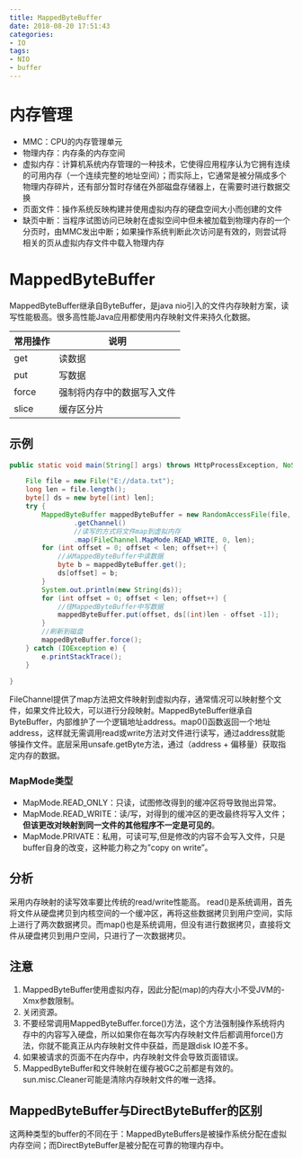 ```yaml
---
title: MappedByteBuffer
date: 2018-08-20 17:51:43
categories:
- IO
tags:
- NIO
- buffer
---
```


# 内存管理

- MMC：CPU的内存管理单元
- 物理内存：内存条的内存空间
- 虚拟内存：计算机系统内存管理的一种技术，它使得应用程序认为它拥有连续的可用内存（一个连续完整的地址空间）；而实际上，它通常是被分隔成多个物理内存碎片，还有部分暂时存储在外部磁盘存储器上，在需要时进行数据交换
- 页面文件：操作系统反映构建并使用虚拟内存的硬盘空间大小而创建的文件
- 缺页中断：当程序试图访问已映射在虚拟空间中但未被加载到物理内存的一个分页时，由MMC发出中断；如果操作系统判断此次访问是有效的，则尝试将相关的页从虚拟内存文件中载入物理内存

# MappedByteBuffer

MappedByteBuffer继承自ByteBuffer，是java nio引入的文件内存映射方案，读写性能极高。很多高性能Java应用都使用内存映射文件来持久化数据。

| 常用操作 | 说明                       |
| -------- | -------------------------- |
| get      | 读数据                     |
| put      | 写数据                     |
| force    | 强制将内存中的数据写入文件 |
| slice    | 缓存区分片                 |

## 示例

```java
public static void main(String[] args) throws HttpProcessException, NoSuchMethodException {

	File file = new File("E://data.txt");
	long len = file.length();
	byte[] ds = new byte[(int) len];
	try {
		MappedByteBuffer mappedByteBuffer = new RandomAccessFile(file, "rw")
				.getChannel()
				//读写的方式将文件map到虚拟内存
				.map(FileChannel.MapMode.READ_WRITE, 0, len);
		for (int offset = 0; offset < len; offset++) {
			//从MappedByteBuffer中读数据
			byte b = mappedByteBuffer.get();
			ds[offset] = b;
		}
		System.out.println(new String(ds));
		for (int offset = 0; offset < len; offset++) {
			//往MappedByteBuffer中写数据
			mappedByteBuffer.put(offset, ds[(int)len - offset -1]);
		}
		//刷新到磁盘
		mappedByteBuffer.force();
	} catch (IOException e) {
		e.printStackTrace();
	}

}
```

FileChannel提供了map方法把文件映射到虚拟内存，通常情况可以映射整个文件，如果文件比较大，可以进行分段映射。MappedByteBuffer继承自ByteBuffer，内部维护了一个逻辑地址address。map0()函数返回一个地址address，这样就无需调用read或write方法对文件进行读写，通过address就能够操作文件。底层采用unsafe.getByte方法，通过（address + 偏移量）获取指定内存的数据。

### MapMode类型

- MapMode.READ_ONLY：只读，试图修改得到的缓冲区将导致抛出异常。
- MapMode.READ_WRITE：读/写，对得到的缓冲区的更改最终将写入文件；**但该更改对映射到同一文件的其他程序不一定是可见的**。
- MapMode.PRIVATE：私用，可读可写,但是修改的内容不会写入文件，只是buffer自身的改变，这种能力称之为”copy on write”。

## 分析

采用内存映射的读写效率要比传统的read/write性能高。 read()是系统调用，首先将文件从硬盘拷贝到内核空间的一个缓冲区，再将这些数据拷贝到用户空间，实际上进行了两次数据拷贝。而map()也是系统调用，但没有进行数据拷贝，直接将文件从硬盘拷贝到用户空间，只进行了一次数据拷贝。

## 注意

1.  MappedByteBuffer使用虚拟内存，因此分配(map)的内存大小不受JVM的-Xmx参数限制。
2. 关闭资源。
3. 不要经常调用MappedByteBuffer.force()方法，这个方法强制操作系统将内存中的内容写入硬盘，所以如果你在每次写内存映射文件后都调用force()方法，你就不能真正从内存映射文件中获益，而是跟disk IO差不多。
4. 如果被请求的页面不在内存中，内存映射文件会导致页面错误。
5. MappedByteBuffer和文件映射在缓存被GC之前都是有效的。sun.misc.Cleaner可能是清除内存映射文件的唯一选择。  

## MappedByteBuffer与DirectByteBuffer的区别

这两种类型的buffer的不同在于：MappedByteBuffers是被操作系统分配在虚拟内存空间；而DirectByteBuffer是被分配在可靠的物理内存中。